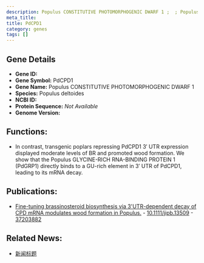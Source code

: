 ```yaml
---
description: Populus CONSTITUTIVE PHOTOMORPHOGENIC DWARF 1 ;  ; Populus deltoides
meta_title:
title: PdCPD1
category: genes
tags: []
---
```


## Gene Details
- **Gene ID:**	[](https://www.maizegdb.org/gene_center/gene/)
- **Gene Symbol:** PdCPD1
- **Gene Name:** Populus CONSTITUTIVE PHOTOMORPHOGENIC DWARF 1
- **Species:** Populus deltoides
- **NCBI ID:** [  ]()
- **Protein Sequence:** *Not Available*
- **Genome Version:** []()

## Functions:
   - In contrast, transgenic poplars repressing PdCPD1 3′ UTR expression displayed moderate levels of BR and promoted wood formation.  We show that the Populus GLYCINE-RICH RNA-BINDING PROTEIN 1 (PdGRP1) directly binds to a GU-rich element in 3′ UTR of PdCPD1, leading to its mRNA decay. 

## Publications:
   - [Fine-tuning brassinosteroid biosynthesis via 3&#x27;UTR-dependent decay of CPD mRNA modulates wood formation in Populus.]( https://onlinelibrary.wiley.com/doi/10.1111/jipb.13509 ) - [10.1111/jipb.13509]( https://onlinelibrary.wiley.com/doi/10.1111/jipb.13509 ) - [37203882](https://pubmed.ncbi.nlm.nih.gov/37203882/)

## Related News:
   - [新闻标题](https://mp.weixin.qq.com/s/0ykklAN484NxzKm8jhD5xw)

